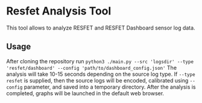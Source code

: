 # Resfet Analysis Tool
This tool allows to analyze RESFET and RESFET Dashboard sensor log data.

## Usage
After cloning the repository run `python3 ./main.py --src 'logsdir' --type 'resfet/dashboard' --config 'path/to/dashboard_config.json'` The analysis will take 10-15 seconds depending on the source log type. If `--type resfet` is supplied, then the source logs will be encoded, calibrated using `--config` parameter, and saved into a temporary directory. After the analysis is completed, graphs will be launched in the default web browser.
